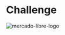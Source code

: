 # Challenge

![mercado-libre-logo](https://github.com/user-attachments/assets/4d43feca-28d2-48e7-855e-5ed584411444)
